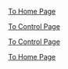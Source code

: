 [To Home Page](../index.md)

[To Control Page](./control.md)

[To Control Page](./control.md)

[To Home Page](../index.md)